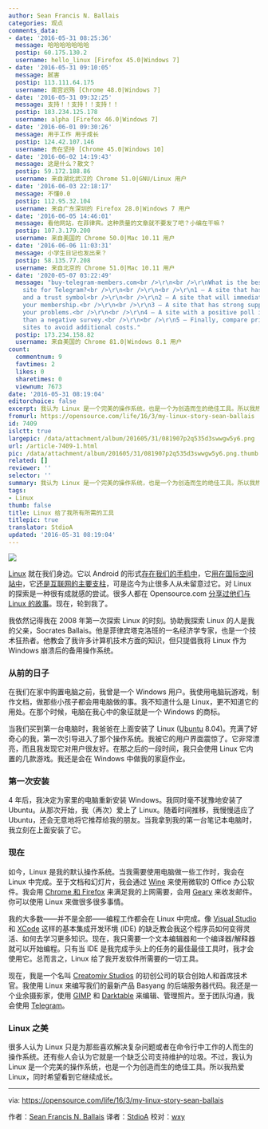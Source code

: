 ```yaml
---
author: Sean Francis N. Ballais
categories: 观点
comments_data:
- date: '2016-05-31 08:25:36'
  message: 哈哈哈哈哈哈哈
  postip: 60.175.130.2
  username: hello_linux [Firefox 45.0|Windows 7]
- date: '2016-05-31 09:10:05'
  message: 腻害
  postip: 113.111.64.175
  username: 南宫迟殇 [Chrome 48.0|Windows 7]
- date: '2016-05-31 09:32:25'
  message: 支持！！支持！！支持！！
  postip: 183.234.125.178
  username: alpha [Firefox 46.0|Windows 7]
- date: '2016-06-01 09:30:26'
  message: 用于工作 用于成长
  postip: 124.42.107.146
  username: 贵在坚持 [Chrome 45.0|Windows 10]
- date: '2016-06-02 14:19:43'
  message: 这是什么？散文？
  postip: 59.172.188.86
  username: 来自湖北武汉的 Chrome 51.0|GNU/Linux 用户
- date: '2016-06-03 22:18:17'
  message: 不懂0.0
  postip: 112.95.32.104
  username: 来自广东深圳的 Firefox 28.0|Windows 7 用户
- date: '2016-06-05 14:46:01'
  message: 看他网站，在菲律宾。这种质量的文章就不要发了吧？小编在干嘛？
  postip: 107.3.179.200
  username: 来自美国的 Chrome 50.0|Mac 10.11 用户
- date: '2016-06-06 11:03:31'
  message: 小学生日记也发出来？
  postip: 58.135.77.208
  username: 来自北京的 Chrome 51.0|Mac 10.11 用户
- date: '2020-05-07 03:22:49'
  message: "buy-telegram-members.com<br />\r\n<br />\r\nWhat is the best shopping
    site for Telegram?<br />\r\n<br />\r\n<br />\r\n1 – A site that has online payment
    and a trust symbol<br />\r\n<br />\r\n2 – A site that will immediately deliver
    your membership.<br />\r\n<br />\r\n3 – A site that has strong support for solving
    your problems.<br />\r\n<br />\r\n4 – A site with a positive poll is much more
    than a negative survey.<br />\r\n<br />\r\n5 – Finally, compare prices to other
    sites to avoid additional costs."
  postip: 173.234.158.82
  username: 来自美国的 Chrome 81.0|Windows 8.1 用户
count:
  commentnum: 9
  favtimes: 2
  likes: 0
  sharetimes: 0
  viewnum: 7673
date: '2016-05-31 08:19:04'
editorchoice: false
excerpt: 我认为 Linux 是一个完美的操作系统，也是一个为创造而生的绝佳工具。所以我热爱 Linux，同时希望看到它继续成长。
fromurl: https://opensource.com/life/16/3/my-linux-story-sean-ballais
id: 7409
islctt: true
largepic: /data/attachment/album/201605/31/081907p2q535d3swwgw5y6.png
url: /article-7409-1.html
pic: /data/attachment/album/201605/31/081907p2q535d3swwgw5y6.png.thumb.jpg
related: []
reviewer: ''
selector: ''
summary: 我认为 Linux 是一个完美的操作系统，也是一个为创造而生的绝佳工具。所以我热爱 Linux，同时希望看到它继续成长。
tags:
- Linux
thumb: false
title: Linux 给了我所有所需的工具
titlepic: true
translator: StdioA
updated: '2016-05-31 08:19:04'
---
```


![](/data/attachment/album/201605/31/081907p2q535d3swwgw5y6.png)


[Linux](https://opensource.com/resources/what-is-linux) 就在我们身边。它以 Android 的形式[存在我们的手机中](http://www.howtogeek.com/189036/android-is-based-on-linux-but-what-does-that-mean/)，它[用在国际空间站中](http://www.extremetech.com/extreme/155392-international-space-station-switches-from-windows-to-linux-for-improved-reliability)，它[还是互联网的主要支柱](https://www.youtube.com/watch?v=JzsLkbwi1LA)，可是迄今为止很多人从未留意过它。对 Linux 的探索是一种很有成就感的尝试。很多人都在 Opensource.com [分享过他们与 Linux 的故事](https://opensource.com/tags/my-linux-story)。现在，轮到我了。


我依然记得我在 2008 年第一次探索 Linux 的时刻。协助我探索 Linux 的人是我的父亲，Socrates Ballais。他是菲律宾塔克洛班的一名经济学专家，也是一个技术狂热者。他教会了我许多计算机技术方面的知识，但只提倡我将 Linux 作为 Windows 崩溃后的备用操作系统。


### 从前的日子


在我们在家中购置电脑之前，我曾是一个 Windows 用户。我使用电脑玩游戏，制作文档，做那些小孩子都会用电脑做的事。我不知道什么是 Linux，更不知道它的用处。在那个时候，电脑在我心中的象征就是一个 Windows 的商标。


当我们买到第一台电脑时，我爸爸在上面安装了 Linux ([Ubuntu](http://ubuntu.com/) 8.04)。充满了好奇心的我，第一次引导进入了那个操作系统。我被它的用户界面震惊了。它非常漂亮，而且我发现它对用户很友好。在那之后的一段时间，我只会使用 Linux 它内置的几款游戏。我还是会在 Windows 中做我的家庭作业。


### 第一次安装


4 年后，我决定为家里的电脑重新安装 Windows。我同时毫不犹豫地安装了 Ubuntu。从那次开始，我（再次）爱上了 Linux。随着时间推移，我慢慢适应了 Ubuntu，还会无意地将它推荐给我的朋友。当我拿到我的第一台笔记本电脑时，我立刻在上面安装了它。


### 现在


如今，Linux 是我的默认操作系统。当我需要使用电脑做一些工作时，我会在 Linux 中完成。至于文档和幻灯片，我会通过 [Wine](https://www.winehq.org/) 来使用微软的 Office 办公软件。我会用 [Chrome 和 Firefox](https://www.google.com/chrome/browser/desktop/index.html) 来满足我的上网需要，会用 [Geary](https://wiki.gnome.org/Apps/Geary) 来收发邮件。你可以使用 Linux 来做很多很多事情。


我的大多数——并不是全部——编程工作都会在 Linux 中完成。像 [Visual Studio](https://www.visualstudio.com/en-us/visual-studio-homepage-vs.aspx) 和 [XCode](https://developer.apple.com/xcode/) 这样的基本集成开发环境 (IDE) 的缺乏教会我这个程序员如何变得灵活、如何去学习更多知识。现在，我只需要一个文本编辑器和一个编译器/解释器就可以开始编程。只有当 IDE 是我完成手头上的任务的最佳最佳工具时，我才会使用它。总而言之，Linux 给了我开发软件所需要的一切工具。


现在，我是一个名叫 [Creatomiv Studios](https://www.facebook.com/CreatomivStudios/) 的初创公司的联合创始人和首席技术官。我使用 Linux 来编写我们的最新产品 Basyang 的后端服务器代码。我还是一个业余摄影家，使用 [GIMP](https://www.gimp.org/) 和 [Darktable](http://www.darktable.org/) 来编辑、管理照片。至于团队沟通，我会使用 [Telegram](https://telegram.org/)。


### Linux 之美


很多人认为 Linux 只是为那些喜欢解决复杂问题或者在命令行中工作的人而生的操作系统。还有些人会认为它就是一个缺乏公司支持维护的垃圾。不过，我认为 Linux 是一个完美的操作系统，也是一个为创造而生的绝佳工具。所以我热爱 Linux，同时希望看到它继续成长。




---


via: <https://opensource.com/life/16/3/my-linux-story-sean-ballais>


作者：[Sean Francis N. Ballais](https://opensource.com/users/seanballais) 译者：[StdioA](https://github.com/StdioA) 校对：[wxy](https://github.com/wxy)